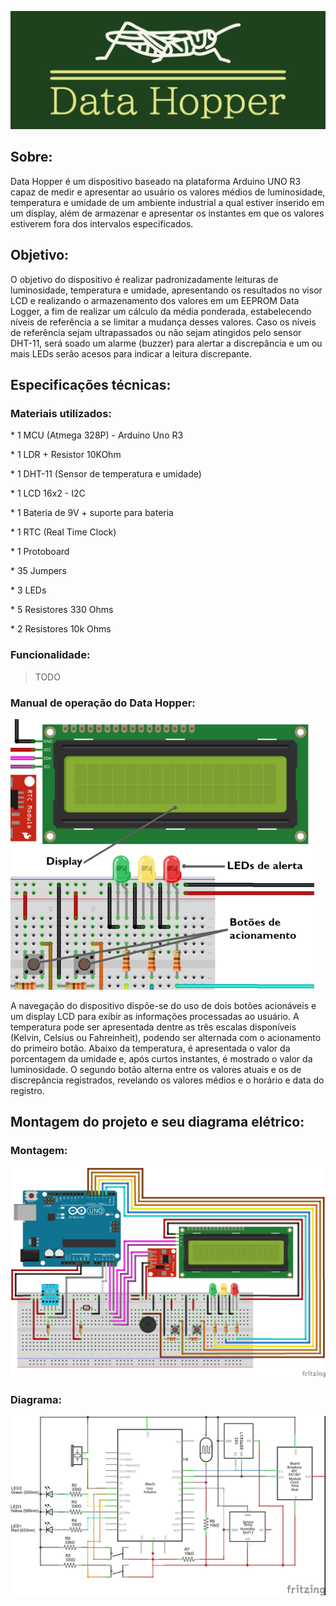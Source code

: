 ![Data_Hopper](doc/Data_Hopper.png)

## Sobre:
Data Hopper é um dispositivo baseado na plataforma Arduino UNO R3 capaz de medir e apresentar ao usuário os valores médios de luminosidade, temperatura e umidade de um ambiente industrial a qual estiver inserido em um display, além de armazenar e apresentar os instantes em que os valores estiverem fora dos intervalos especificados.

## Objetivo:
O objetivo do dispositivo é realizar padronizadamente leituras de luminosidade, temperatura e umidade, apresentando os resultados no visor LCD e realizando o armazenamento dos valores em um EEPROM Data Logger, a fim de realizar um cálculo da média ponderada, estabelecendo níveis de referência a se limitar a mudança desses valores. Caso os níveis de referência sejam ultrapassados ou não sejam atingidos pelo sensor DHT-11, será soado um alarme (buzzer) para alertar a discrepância e um ou mais LEDs serão acesos para indicar a leitura discrepante.

## Especificações técnicas:
### Materiais utilizados:
\* 1 MCU (Atmega 328P) - Arduino Uno R3

\* 1 LDR + Resistor 10KOhm

\* 1 DHT-11 (Sensor de temperatura e umidade)

\* 1 LCD 16x2 - I2C

\* 1 Bateria de 9V + suporte para bateria

\* 1 RTC (Real Time Clock)

\* 1 Protoboard

\* 35 Jumpers

\* 3 LEDs

\* 5 Resistores 330 Ohms 

\* 2 Resistores 10k Ohms 

### Funcionalidade:
>TODO

### Manual de operação do Data Hopper:
![Manual](doc/Manual.png)

A navegação do dispositivo dispõe-se do uso de dois botões acionáveis e um display LCD para exibir as informações processadas ao usuário. A temperatura pode ser apresentada dentre as três escalas disponíveis (Kelvin, Celsius ou Fahreinheit), podendo ser alternada com o acionamento do primeiro botão. Abaixo da temperatura, é apresentada o valor da porcentagem da umidade e, após curtos instantes, é mostrado o valor da luminosidade. O segundo botão alterna entre os valores atuais e os de discrepância registrados, revelando os valores médios e o horário e data do registro.

## Montagem do projeto e seu diagrama elétrico:
### Montagem:
![Montagem](doc/Montagem.png)

### Diagrama:
![Diagrama](doc/Diagrama.jpg)



